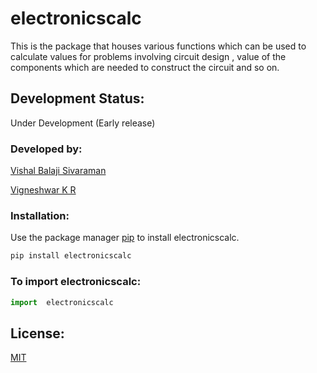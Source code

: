 # electronicscalc

This is the package that houses various functions which can be used to calculate values for problems involving circuit design , value of the components which are needed to construct the circuit and so on.

## Development Status:

Under Development (Early release)

### Developed by:

 [Vishal Balaji Sivaraman](https://github.com/TheSocialLion)
 
 [Vigneshwar K R](https://github.com/ToastCoder)

### Installation:

Use the package manager [pip](https://pip.pypa.io/en/stable/) to install electronicscalc.

```bash
pip install electronicscalc
```

### To import electronicscalc:

```python
import  electronicscalc
```


## License:
[MIT](https://choosealicense.com/licenses/mit/)

